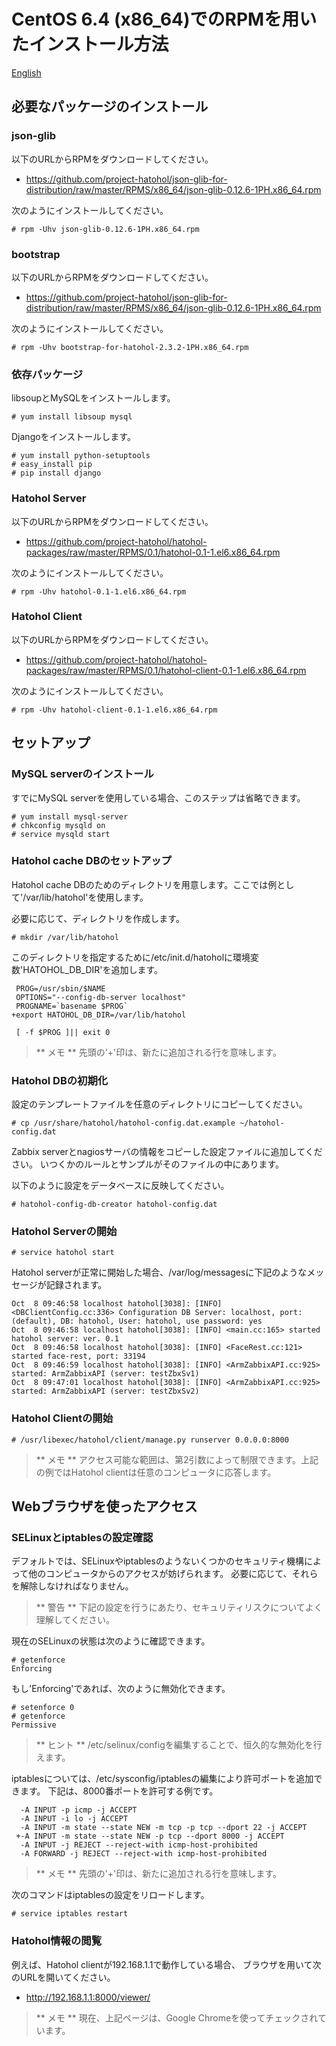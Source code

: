 CentOS 6.4 (x86_64)でのRPMを用いたインストール方法
============================================================

[English](../en/)

必要なパッケージのインストール
-------------------------------
### json-glib
以下のURLからRPMをダウンロードしてください。

- https://github.com/project-hatohol/json-glib-for-distribution/raw/master/RPMS/x86_64/json-glib-0.12.6-1PH.x86_64.rpm

次のようにインストールしてください。

    # rpm -Uhv json-glib-0.12.6-1PH.x86_64.rpm

### bootstrap
以下のURLからRPMをダウンロードしてください。

- https://github.com/project-hatohol/json-glib-for-distribution/raw/master/RPMS/x86_64/json-glib-0.12.6-1PH.x86_64.rpm

次のようにインストールしてください。

    # rpm -Uhv bootstrap-for-hatohol-2.3.2-1PH.x86_64.rpm

### 依存パッケージ
libsoupとMySQLをインストールします。

    # yum install libsoup mysql

Djangoをインストールします。

    # yum install python-setuptools
    # easy_install pip
    # pip install django

### Hatohol Server
以下のURLからRPMをダウンロードしてください。

- https://github.com/project-hatohol/hatohol-packages/raw/master/RPMS/0.1/hatohol-0.1-1.el6.x86_64.rpm

次のようにインストールしてください。

    # rpm -Uhv hatohol-0.1-1.el6.x86_64.rpm

### Hatohol Client
以下のURLからRPMをダウンロードしてください。

- https://github.com/project-hatohol/hatohol-packages/raw/master/RPMS/0.1/hatohol-client-0.1-1.el6.x86_64.rpm

次のようにインストールしてください。

    # rpm -Uhv hatohol-client-0.1-1.el6.x86_64.rpm

セットアップ
------------
### MySQL serverのインストール
すでにMySQL serverを使用している場合、このステップは省略できます。

    # yum install mysql-server
    # chkconfig mysqld on
    # service mysqld start

### Hatohol cache DBのセットアップ
Hatohol cache DBのためのディレクトリを用意します。ここでは例として'/var/lib/hatohol'を使用します。

必要に応じて、ディレクトリを作成します。

    # mkdir /var/lib/hatohol

このディレクトリを指定するために/etc/init.d/hatoholに環境変数'HATOHOL_DB_DIR'を追加します。

     PROG=/usr/sbin/$NAME
     OPTIONS="--config-db-server localhost"
     PROGNAME=`basename $PROG`
    +export HATOHOL_DB_DIR=/var/lib/hatohol
 
     [ -f $PROG ]|| exit 0

> ** メモ ** 先頭の'+'印は、新たに追加される行を意味します。

### Hatohol DBの初期化

設定のテンプレートファイルを任意のディレクトリにコピーしてください。

    # cp /usr/share/hatohol/hatohol-config.dat.example ~/hatohol-config.dat

Zabbix serverとnagiosサーバの情報をコピーした設定ファイルに追加してください。
いつくかのルールとサンプルがそのファイルの中にあります。

以下のように設定をデータベースに反映してください。

    # hatohol-config-db-creator hatohol-config.dat

### Hatohol Serverの開始

    # service hatohol start


Hatohol serverが正常に開始した場合、/var/log/messagesに下記のようなメッセージが記録されます。

    Oct  8 09:46:58 localhost hatohol[3038]: [INFO] <DBClientConfig.cc:336> Configuration DB Server: localhost, port: (default), DB: hatohol, User: hatohol, use password: yes
    Oct  8 09:46:58 localhost hatohol[3038]: [INFO] <main.cc:165> started hatohol server: ver. 0.1
    Oct  8 09:46:58 localhost hatohol[3038]: [INFO] <FaceRest.cc:121> started face-rest, port: 33194
    Oct  8 09:46:59 localhost hatohol[3038]: [INFO] <ArmZabbixAPI.cc:925> started: ArmZabbixAPI (server: testZbxSv1)
    Oct  8 09:47:01 localhost hatohol[3038]: [INFO] <ArmZabbixAPI.cc:925> started: ArmZabbixAPI (server: testZbxSv2)

### Hatohol Clientの開始

    # /usr/libexec/hatohol/client/manage.py runserver 0.0.0.0:8000

> ** メモ **
> アクセス可能な範囲は、第2引数によって制限できます。上記の例ではHatohol clientは任意のコンピュータに応答します。

Webブラウザを使ったアクセス
---------------------------
### SELinuxとiptablesの設定確認
デフォルトでは、SELinuxやiptablesのようないくつかのセキュリティ機構によって他のコンピュータからのアクセスが妨げられます。
必要に応じて、それらを解除しなければなりません。
> ** 警告 **
> 下記の設定を行うにあたり、セキュリティリスクについてよく理解してください。

現在のSELinuxの状態は次のように確認できます。

    # getenforce
    Enforcing

もし'Enforcing'であれば、次のように無効化できます。

    # setenforce 0
    # getenforce
    Permissive

> ** ヒント **
> /etc/selinux/configを編集することで、恒久的な無効化を行えます。

iptablesについては、/etc/sysconfig/iptablesの編集により許可ポートを追加できます。
下記は、8000番ポートを許可する例です。

      -A INPUT -p icmp -j ACCEPT
      -A INPUT -i lo -j ACCEPT
      -A INPUT -m state --state NEW -m tcp -p tcp --dport 22 -j ACCEPT
     +-A INPUT -m state --state NEW -p tcp --dport 8000 -j ACCEPT
      -A INPUT -j REJECT --reject-with icmp-host-prohibited
      -A FORWARD -j REJECT --reject-with icmp-host-prohibited

> ** メモ ** 先頭の'+'印は、新たに追加される行を意味します。

次のコマンドはiptablesの設定をリロードします。

    # service iptables restart

### Hatohol情報の閲覧
例えば、Hatohol clientが192.168.1.1で動作している場合、
ブラウザを用いて次のURLを開いてください。

- http://192.168.1.1:8000/viewer/

> ** メモ **
> 現在、上記ページは、Google Chromeを使ってチェックされています。
